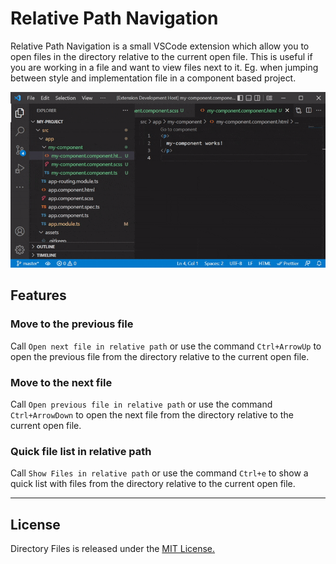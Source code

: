 # Relative Path Navigation

Relative Path Navigation is a small VSCode extension which allow you to open files in the directory relative to the current open file. This is useful if you are working in a file and want to view files next to it. Eg. when jumping between style and implementation file in a component based project.

![Directory Files](https://raw.githubusercontent.com/DaniloPeres/relative-path-navigation/main/resources/quick-demo.gif)

## Features

### Move to the previous file

Call `Open next file in relative path` or use the command `Ctrl+ArrowUp` to open the previous file from the directory relative to the current open file.

### Move to the next file
Call `Open previous file in relative path` or use the command `Ctrl+ArrowDown` to open the next file from the directory relative to the current open file.

### Quick file list in relative path
Call `Show Files in relative path` or use the command `Ctrl+e` to show a quick list with files from the directory relative to the current open file.

-----------------------------------------------------------------------------------------------------------

## License

Directory Files is released under the [MIT License.](https://github.com/casperstorm/directory-files/blob/master/LICENSE)
